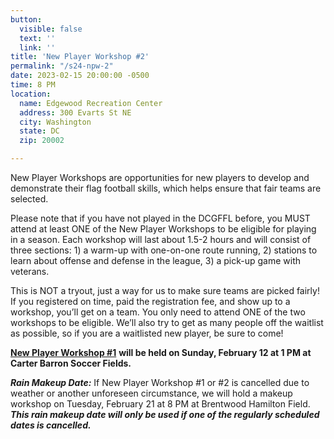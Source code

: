 ```yaml
---
button:
  visible: false
  text: ''
  link: ''
title: 'New Player Workshop #2'
permalink: "/s24-npw-2"
date: 2023-02-15 20:00:00 -0500
time: 8 PM
location:
  name: Edgewood Recreation Center
  address: 300 Evarts St NE
  city: Washington
  state: DC
  zip: 20002

---
```

New Player Workshops are opportunities for new players to develop and demonstrate their flag football skills, which helps ensure that fair teams are selected.

Please note that if you have not played in the DCGFFL before, you MUST attend at least ONE of the New Player Workshops to be eligible for playing in a season. Each workshop will last about 1.5-2 hours and will consist of three sections: 1) a warm-up with one-on-one route running, 2) stations to learn about offense and defense in the league, 3) a pick-up game with veterans.

This is NOT a tryout, just a way for us to make sure teams are picked fairly! If you registered on time, paid the registration fee, and show up to a workshop, you’ll get on a team. You only need to attend ONE of the two workshops to be eligible. We’ll also try to get as many people off the waitlist as possible, so if you are a waitlisted new player, be sure to come!

[**New Player Workshop #1**](/s24-npw-1 "/s24-npw-1") **will be held on Sunday, February 12 at 1 PM at Carter Barron Soccer Fields.**

**_Rain Makeup Date:_** If New Player Workshop #1 or #2 is cancelled due to weather or another unforeseen circumstance, we will hold a makeup workshop on Tuesday, February 21 at 8 PM at Brentwood Hamilton Field. **_This rain makeup date will only be used if one of the regularly scheduled dates is cancelled._**